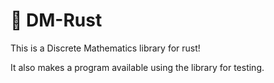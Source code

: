 # 🦀 DM-Rust
This is a Discrete Mathematics library for rust!

It also makes a program available using the library for testing.
